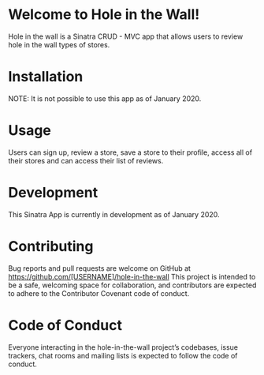# Welcome to Hole in the Wall!

Hole in the wall is a Sinatra CRUD - MVC app that allows users to review hole in the wall types of stores. 

# Installation
NOTE: It is not possible to use this app as of January 2020.

# Usage
Users can sign up, review a store, save a store to their profile, access all of their stores and can access their list of reviews.

# Development
This Sinatra App is currently in development as of January 2020.

# Contributing
Bug reports and pull requests are welcome on GitHub at https://github.com/[USERNAME]/hole-in-the-wall This project is intended to be a safe, welcoming space for collaboration, and contributors are expected to adhere to the Contributor Covenant code of conduct.

# Code of Conduct
Everyone interacting in the hole-in-the-wall project’s codebases, issue trackers, chat rooms and mailing lists is expected to follow the code of conduct.
